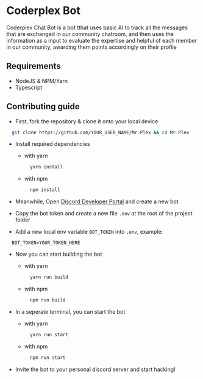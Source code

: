 # Coderplex Bot

Coderplex Chat Bot is a bot tthat uses basic AI to track all the messages that are exchanged in our community chatroom, and then uses the information as a input to evaluate the expertise and helpful of each member in our community, awarding them points accordingly on their profile

## Requirements

- NodeJS & NPM/Yarn
- Typescript

## Contributing guide

- First, fork the repository & clone it onto your local device

```sh
  git clone https://github.com/YOUR_USER_NAME/Mr.Plex && cd Mr.Plex
```

- Install required dependencies

  - with yarn

    ```sh
      yarn install
    ```

  - with npm

    ```sh
      npm install
    ```

- Meanwhile, Open [Discord Developer Portal](https://discordapp.com/developers/) and create a new bot

- Copy the bot token and create a new file `.env` at the root of the project folder

- Add a new local env variable `BOT_TOKEN` into `.env`, example:

```dotenv
  BOT_TOKEN=YOUR_TOKEN_HERE
```

- Now you can start building the bot

  - with yarn

    ```sh
      yarn run build
    ```

  - with npm

    ```sh
      npm run build
    ```

- In a seperate terminal, you can start the bot

  - with yarn

    ```sh
      yarn run start
    ```

  - with npm

    ```sh
      npm run start
    ```

- Invite the bot to your personal discord server and start hacking!
